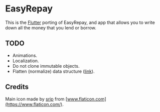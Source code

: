# EasyRepay

This is the [Flutter](https://flutter.dev) porting of EasyRepay, and app that allows you to write down all the money that you lend or borrow.

## TODO

- Animations.
- Localization.
- Do not clone immutable objects.
- Flatten (normalize) data structure ([link](https://redux.js.org/recipes/structuring-reducers/normalizing-state-shape)).

## Credits

Main icon made by [srip](https://www.flaticon.com/authors/srip) from [www.flaticon.com](https://www.flaticon.com/).
